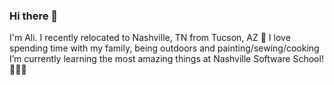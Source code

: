 ### Hi there 👋
I'm Ali. 
I recently relocated to Nashville, TN from Tucson, AZ 🌵
I love spending time with my family, being outdoors and painting/sewing/cooking
I’m currently learning the most amazing things at Nashville Software School! 👩🏼‍💻

<!--
**aliparadise/aliparadise** is a ✨ _special_ ✨ repository because its `README.md` (this file) appears on your GitHub profile.

Here are some ideas to get you started:

- 🔭 I’m currently working on ...
- 🌱 I’m currently learning ...
- 👯 I’m looking to collaborate on ...
- 🤔 I’m looking for help with ...
- 💬 Ask me about ...
- 📫 How to reach me: ...
- 😄 Pronouns: ...
- ⚡ Fun fact: ...
-->
